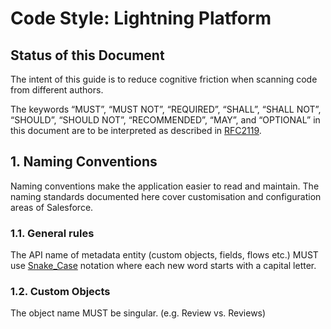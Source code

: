 # Code Style: Lightning Platform
 
## Status of this Document

The intent of this guide is to reduce cognitive friction when scanning code
from different authors.
 
The keywords “MUST”, “MUST NOT”, “REQUIRED”, “SHALL”, “SHALL NOT”, “SHOULD”,
“SHOULD NOT”, “RECOMMENDED”, “MAY”, and “OPTIONAL” in this document are to be
interpreted as described in [RFC2119](https://www.ietf.org/rfc/rfc2119.txt).

## 1. Naming Conventions

Naming conventions make the application easier to read and maintain. The naming standards documented here cover 
customisation and configuration areas of Salesforce. 

### 1.1. General rules

The API name of metadata entity (custom objects, fields, flows etc.) MUST use 
[Snake_Case](https://en.wikipedia.org/wiki/Snake_case) notation where each new word starts with a capital letter.

### 1.2. Custom Objects

The object name MUST be singular. (e.g. Review vs. Reviews)
